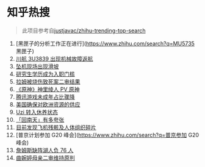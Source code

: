 # 知乎热搜

> 此项目参考自[justjavac/zhihu-trending-top-search](https://github.com/justjavac/zhihu-trending-top-search/blob/main/utils.ts)

<!-- BEGIN -->
  <!-- 最后更新时间:Fri Mar 25 2022 09:12:30 GMT+0000 (Coordinated Universal Time) -->
  1. [黑匣子的分析工作正在进行](https://www.zhihu.com/search?q=MU5735 黑匣子)
1. [川航 3U3839 出现机械故障返航](https://www.zhihu.com/search?q=四川航空)
1. [坠机现场出现滑坡](https://www.zhihu.com/search?q=坠机现场山体滑坡)
1. [研究生学历成为入职门槛](https://www.zhihu.com/search?q=研究生学历)
1. [拉姆被烧伤致死案二审结果](https://www.zhihu.com/search?q=拉姆被烧伤致死案)
1. [《原神》神里绫人 PV 原神](https://www.zhihu.com/search?q=原神)
1. [腾讯游戏未成年占比骤降](https://www.zhihu.com/search?q=腾讯游戏)
1. [美国确保对欧洲资源的供应](https://www.zhihu.com/search?q=美国供应)
1. [Uzi 转入休养状态](https://www.zhihu.com/search?q=uzi)
1. [「回南天」有多夸张](https://www.zhihu.com/search?q=回南天)
1. [目前发现飞机残骸及人体组织碎片](https://www.zhihu.com/search?q=东航飞行事故进展)
1. [普京计划参加 G20 峰会](https://www.zhihu.com/search?q=普京参加 G20 峰会)
1. [詹姆斯缺阵湖人负 76 人](https://www.zhihu.com/search?q=湖人)
1. [曲婉婷母亲二审维持原判](https://www.zhihu.com/search?q=曲婉婷)
  <!-- END -->